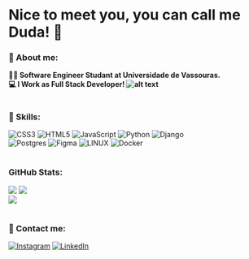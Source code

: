 # Nice to meet you, you can call me Duda! 🌈

### 👤 About me:
**👩‍💻 Software Engineer Studant at Universidade de Vassouras.<br>💻 I Work as Full Stack Developer! ![alt text](img/loading.gif)<br>**

#

### 🔧 Skills: 
![CSS3](https://img.shields.io/badge/css3-%231572B6.svg?style=for-the-badge&logo=css3&logoColor=white) 
![HTML5](https://img.shields.io/badge/html5-%23E34F26.svg?style=for-the-badge&logo=html5&logoColor=white) 
![JavaScript](https://img.shields.io/badge/javascript-%23323330.svg?style=for-the-badge&logo=javascript&logoColor=%23F7DF1E) 
![Python](https://img.shields.io/badge/python-3670A0?style=for-the-badge&logo=python&logoColor=ffdd54)
![Django](https://img.shields.io/badge/django-%23092E20.svg?style=for-the-badge&logo=django&logoColor=white)  
![Postgres](https://img.shields.io/badge/postgres-%23316192.svg?style=for-the-badge&logo=postgresql&logoColor=white)
![Figma](https://img.shields.io/badge/figma-%23F24E1E.svg?style=for-the-badge&logo=figma&logoColor=white) 
![LINUX](https://img.shields.io/badge/Linux-FCC624?style=for-the-badge&logo=linux&logoColor=black)
![Docker](https://img.shields.io/badge/docker-%230db7ed.svg?style=for-the-badge&logo=docker&logoColor=white)

#

### GitHub Stats:
![](https://github-readme-stats.vercel.app/api/top-langs/?username=me-cbr&theme=radical&hide_border=true&include_all_commits=true&count_private=true&layout=compact)
![](https://github-readme-stats.vercel.app/api?username=me-cbr&theme=radical&hide_border=true) <br>
![](https://github-readme-streak-stats.herokuapp.com/?user=me-cbr&theme=radical&hide_border=true)


#

### 📩 Contact me:
[![Instagram](https://img.shields.io/badge/Instagram-%23E4405F.svg?logo=Instagram&logoColor=white)](https://www.instagram.com/mecoelho_/) 
[![LinkedIn](https://img.shields.io/badge/LinkedIn-%230077B5.svg?logo=linkedin&logoColor=white)](https://www.linkedin.com/in/maria-eduarda-coelho-barbosa-rocha-9486a7267/)